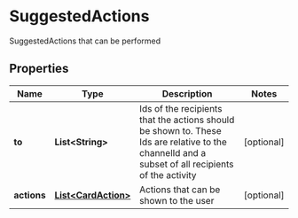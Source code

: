 

# SuggestedActions

SuggestedActions that can be performed

## Properties

| Name | Type | Description | Notes |
|------------ | ------------- | ------------- | -------------|
|**to** | **List&lt;String&gt;** | Ids of the recipients that the actions should be shown to.  These Ids are relative to the channelId and a subset of all recipients of the activity |  [optional] |
|**actions** | [**List&lt;CardAction&gt;**](CardAction.md) | Actions that can be shown to the user |  [optional] |



